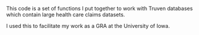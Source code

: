 This code is a set of functions I put together to work with Truven databases which contain large health care claims datasets. 

I used this to facilitate my work as a GRA at the University of Iowa.
